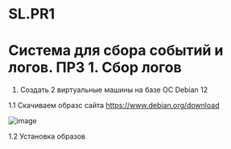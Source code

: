 # SL.PR1
# Система для сбора событий и логов. ПРЗ 1. Сбор логов


1. Создать 2 виртуальные машины на базе ОС Debian 12


1.1 Скачиваем образс сайта https://www.debian.org/download

![image](https://github.com/user-attachments/assets/205fff86-7a87-44ad-8a59-edbd281a660c)

1.2 Установка образов


